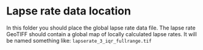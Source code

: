 # Lapse rate data location
In this folder you should place the global lapse rate data file. The lapse rate GeoTIFF should contain a global map of locally calculated lapse rates. It will be named something like: `lapserate_3_iqr_fullrange.tif`

